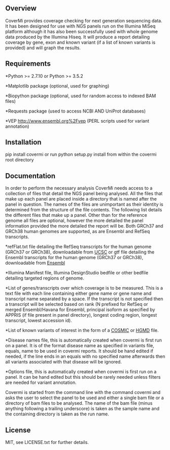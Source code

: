 ## Overview

CoverMi provides coverage checking for next generation sequencing data. It has been designed for use with NGS panels run on the Illumina MiSeq platform although it has also been successfully used with whole genome data produced by the Illumina Hiseq. It will produce a report detailing coverage by gene, exon and known variant (if a list of known variants is provided) and will graph the results. 

## Requirements

*Python >= 2.7.10 or Python >= 3.5.2

*Matplotlib package (optional, used for graphing)

*Biopython package (optional, used for random access to indexed BAM files)

*Requests package (used to access NCBI AND UniProt databases)

*VEP http://www.ensembl.org%2Fvep (PERL scripts used for variant annotation)

## Installation

pip install covermi or run python setup.py install from within the covermi root directory

## Documentation

In order to perform the necessary analysis CoverMi needs access to a collection of files that detail the NGS panel being analysed. All the files that make up each panel are placed inside a directory that is named after the panel in question. The names of the files are unimportant as their identity is determined from the structure of the file contents. The following list details the different files that make up a panel. Other than for the reference genome all files are optional, however the more detailed the panel information provided the more detailed the report will be. Both GRCh37 and GRCh38 human genomes are supported, as are Ensembl and RefSeq transcripts.

*refFlat.txt file detailing the RefSeq transcripts for the human genome (GRCh37 or GRCh38), downloadable from [UCSC](http://hgdownload.soe.ucsc.edu/downloads.html) or
gtf file detailing the Ensembl transcripts for the human genome (GRCh37 or GRCh38), downloadable from [Ensembl](https://www.ensembl.org/info/data/ftp/index.html)

*Illumina Manifest file, Illumina DesignStudio bedfile or other bedfile detailing targeted regions of genome.

*List of genes/transcripts over which coverage is to be measured. This is a text file with each line containing either gene name or gene name and transcript name separated by a space. If the transcript is not specified then a transcript will be selected based on rank (N prefixed for RefSeq or merged Ensembl/Havana for Ensembl, principal isoform as specified by APPRIS (if file present in panel directory), longest coding region, longest transcript, lowest accession id).

*List of known variants of interest in the form of a [COSMIC](https://cancer.sanger.ac.uk/cosmic) or [HGMD](http://www.hgmd.cf.ac.uk) file.

*Disease names file, this is automatically created when covermi is first run on a panel. It is of the format disease name as specified in variants file, equals, name to be used in covermi reports. It should be hand edited if needed, if the line ends in an equals with no specified name afterwards then all variants associated with that disease will be ignored.

*Options file, this is automatically created when covermi is first run on a panel. It can be hand edited but this should be rarely needed unless filters are needed for variant annotation.

Covermi is started from the command line with the command covermi and asks the user to select the panel to be used and  either a single bam file or a directory of bam files to be analysed. The name of the bam file (minus anything following a trailing underscore) is taken as the sample name and the containing directory is taken as the run name.

## License

MIT, see LICENSE.txt for further details.
